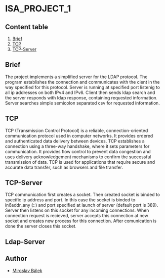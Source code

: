 # ISA_PROJECT_1

## Content table
1. [ Brief ](#brief)
2. [ TCP ](#tcp)
3. [ TCP-Server ](#tcp-server)

## Brief
The project implements a simplified server for the LDAP protocol. The program establishes the connection and communicates with the cient in the way specified for this protocol. Server is running at specified port listenig to all ip addresses on both IPv4 and IPv6. Client then sends ldap search and the server responds with ldap response, containing requested information. Server searches simple semicolon separated csv for requested information.

## TCP 
TCP (Transmission Control Protocol) is a reliable, connection-oriented communication protocol used in computer networks. It provides ordered and authenticated data delivery between devices. TCP establishes a connection using a three-way handshake, where it sets parameters for communication. It provides flow control to prevent data congestion and uses delivery acknowledgement mechanisms to confirm the successful transmission of data. TCP is used for applications that require secure and accurate data transfer, such as browsers and file transfer.

## TCP-Server
TCP communication first creates a socket. Then created socket is binded to specific ip address and port. In this case the socket is binded to in6addr_any (::) and port specified at launch of server (default port is 389). Server then listens on this socket for any incoming connections. When connection request is recieved, server accepts this connection at new socket and creates new  process for this connection.  After comunication is done the server closes this socket.

## Ldap-Server

## Author
- [Miroslav Bálek](https://github.com/balek01)